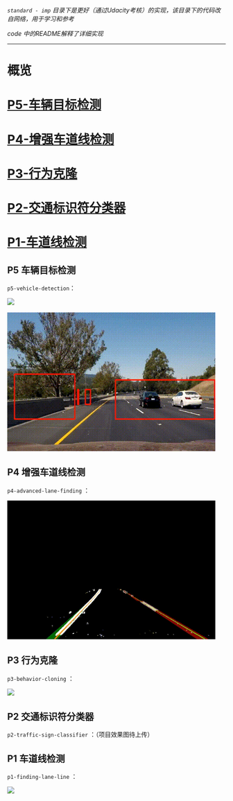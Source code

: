 *`standard - imp` 目录下是更好（通过Udacity考核）的实现，该目录下的代码改自网络，用于学习和参考*

*code 中的README解释了详细实现*

---

# 概览

# [P5-车辆目标检测](#p5)

# [P4-增强车道线检测](#p4)

# [P3-行为克隆](#p3)

# [P2-交通标识符分类器](#p2)

# [P1-车道线检测](#p1)

## P5 车辆目标检测

<a id="p5"></a>

`p5-vehicle-detection`：

![](.\demo-pic\p5_1.gif)

![](.\demo-pic\p5_2.gif)

## P4 增强车道线检测

<a id="p4"></a>

`p4-advanced-lane-finding` ：

![](.\demo-pic\p4.gif)

## P3 行为克隆

<a id="p3"></a>

`p3-behavior-cloning` ：

![](.\demo-pic\p3.gif)

## P2 交通标识符分类器

<a id="p2"></a>

`p2-traffic-sign-classifier` ：（项目效果图待上传）

## P1 车道线检测

<a id="p1"></a>

`p1-finding-lane-line` ：

![](.\demo-pic\p1.gif)
